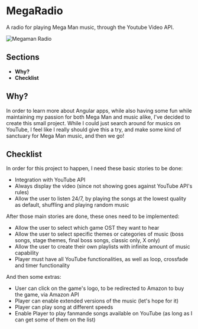 # MegaRadio
A radio for playing Mega Man music, through the Youtube Video API.

![Megaman Radio](http://4.bp.blogspot.com/-YNg8_Ubximc/U3taIm7E-GI/AAAAAAAAHEc/RBXMBm-H9Ps/s1600/mega+man+2.png)

## Sections
- **Why?**
- **Checklist**

## Why?
In order to learn more about Angular apps, while also having some fun while maintaining my passion for both Mega Man and music alike, I've decided to create this small project. While I could just search around for musics on YouTube, I feel like I really should give this a try, and make some kind of sanctuary for Mega Man music, and then we go!

## Checklist
In order for this project to happen, I need these basic stories to be done:
- Integration with YouTube API
- Always display the video (since not showing goes against YouTube API's rules)
- Allow the user to listen 24/7, by playing the songs at the lowest quality as default, shuffling and playing random music

After those main stories are done, these ones need to be implemented:
- Allow the user to select which game OST they want to hear
- Allow the user to select specific themes or categories of music (boss songs, stage themes, final boss songs, classic only, X only)
- Allow the user to create their own playlists with infinite amount of music capability
- Player must have all YouTube functionalities, as well as loop, crossfade and timer functionality

And then some extras:
- User can click on the game's logo, to be redirected to Amazon to buy the game, via Amazon API
- Player can enable extended versions of the music (let's hope for it)
- Player can play song at different speeds
- Enable Player to play fanmande songs available on YouTube (as long as I can get some of them on the list)

